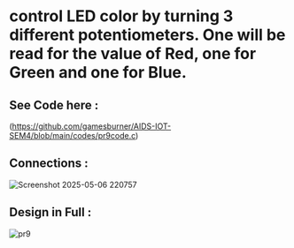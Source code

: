 # control LED color by turning 3 different potentiometers. One will be read for the value of Red, one for Green and one for Blue.

## See Code here :
(https://github.com/gamesburner/AIDS-IOT-SEM4/blob/main/codes/pr9code.c)

## Connections :

![Screenshot 2025-05-06 220757](https://github.com/user-attachments/assets/c4dacc3d-8e9f-45cf-93f8-0253f01ddd8a)

## Design in Full :
![pr9](https://github.com/user-attachments/assets/27c2757b-cff6-425b-9139-2af254b6fecb)
